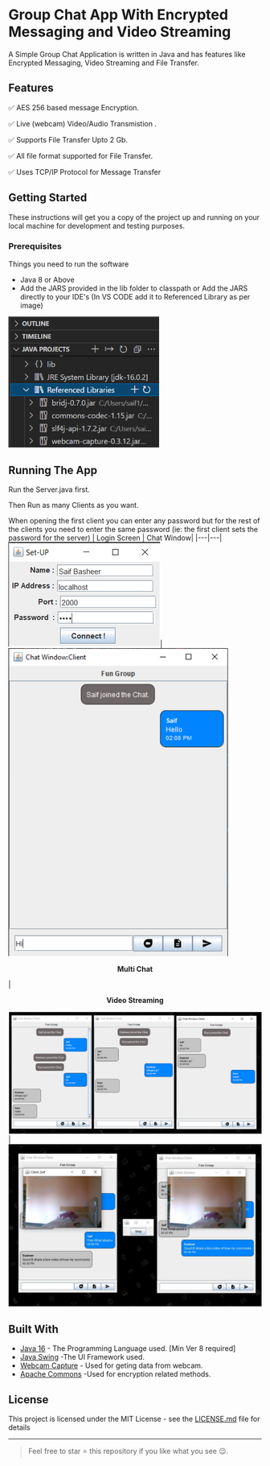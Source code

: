 # Group Chat App With Encrypted Messaging and Video Streaming
A Simple Group Chat Application is written in Java and has features like Encrypted Messaging, Video Streaming and File Transfer.

## Features
 ✅ AES 256 based message Encryption.
 
 ✅ Live (webcam) Video/Audio Transmistion .
 
 ✅ Supports File Transfer Upto 2 Gb.
 
 ✅ All file format supported for File Transfer.
 
 ✅ Uses TCP/IP Protocol for Message Transfer
 
 ## Getting Started

These instructions will get you a copy of the project up and running on your local machine for development and testing purposes.

### Prerequisites

Things you need to run the software
  - Java 8 or Above
  - Add the JARS provided in the lib folder to classpath or Add the JARS directly to your IDE's (In VS CODE add it to Referenced Library as per image)

  <img alt="Light" src="Screenshots/vs_code.png" width="300px" >

## Running The App

Run the Server.java first. 

Then Run as many Clients as you want. 

When opening the first client you can enter any password but for the rest of the clients you need to enter the same password (ie: the first client sets the password for the server)
| Login Screen | Chat Window|
|---|---|
<img alt="Light" src="Screenshots/login.png">|<img alt="Light" src="Screenshots/chat_window.png">
<p align="center"><b>Multi Chat</b></p>| <p align="center"><b>Video Streaming</b></p>
<img alt="Light" src="Screenshots/multiple_chat.png">|<img alt="Light" src="Screenshots/sample_from_video_stream.png">



## Built With

* [Java 16](https://www.java.com/en/) - The Programming Language used. [Min Ver 8 required]
* [Java Swing](https://en.wikipedia.org/wiki/Swing_(Java)) -The UI Framework used.
* [Webcam Capture](https://github.com/sarxos/webcam-capture) - Used for geting data from webcam.
* [Apache Commons](https://commons.apache.org/) -Used for encryption related methods.

## License

This project is licensed under the MIT License - see the [LICENSE.md](LICENSE) file for details

***
> Feel free to star ⭐ this repository if you like what you see 😉.
